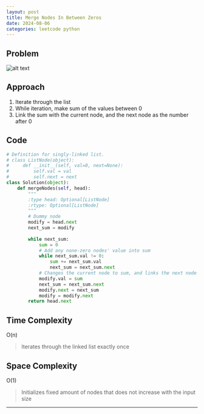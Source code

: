 ```yaml
---
layout: post
title: Merge Nodes In Between Zeros
date: 2024-08-06
categories: leetcode python
---
```

## Problem
![alt text](/blog/public/img/MergeNodesInBetweenZeros.png)

## Approach
1. Iterate through the list
2. While iteration, make sum of the values between 0
3. Link the sum with the current node, and the next node as the number after 0

## Code
```python
# Definition for singly-linked list.
# class ListNode(object):
#     def __init__(self, val=0, next=None):
#         self.val = val
#         self.next = next
class Solution(object):
    def mergeNodes(self, head):
        """
        :type head: Optional[ListNode]
        :rtype: Optional[ListNode]
        """
        # Dummy node
        modify = head.next
        next_sum = modify
        
        while next_sum:
            sum = 0
            # Add any none-zero nodes' value into sum
            while next_sum.val != 0:
                sum += next_sum.val
                next_sum = next_sum.next
            # Changes the current node to sum, and links the next node to the node after 0
            modify.val = sum
            next_sum = next_sum.next
            modify.next = next_sum
            modify = modify.next
        return head.next
```

## Time Complexity
O(n)
> Iterates through the linked list exactly once

## Space Complexity
O(1)
> Initializes fixed amount of nodes that does not increase with the input size

---